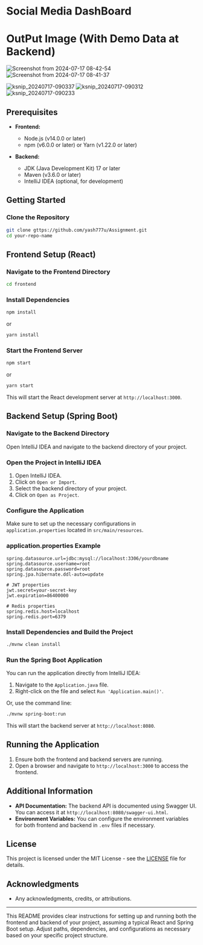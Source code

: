 

# Social Media DashBoard

# OutPut Image (With Demo Data at Backend)

![Screenshot from 2024-07-17 08-42-54](https://github.com/user-attachments/assets/a2bcad6a-97b2-412a-b259-0569a0626cb8)
![Screenshot from 2024-07-17 08-41-37](https://github.com/user-attachments/assets/345e4551-6d5b-4787-91e0-a39f7ea209a5)


![ksnip_20240717-090337](https://github.com/user-attachments/assets/c1be59f8-1089-4a0f-b37e-563b9283b8c7)
![ksnip_20240717-090312](https://github.com/user-attachments/assets/584d3dd6-354b-4472-a708-cd310e09d661)
![ksnip_20240717-090233](https://github.com/user-attachments/assets/8ad6418a-a884-43db-94a3-0f0cc2ee0d01)


## Prerequisites

- **Frontend:**
  - Node.js (v14.0.0 or later)
  - npm (v6.0.0 or later) or Yarn (v1.22.0 or later)

- **Backend:**
  - JDK (Java Development Kit) 17 or later
  - Maven (v3.6.0 or later)
  - IntelliJ IDEA (optional, for development)

## Getting Started

### Clone the Repository

```bash
git clone gttps://github.com/yash777u/Assignment.git
cd your-repo-name
```

## Frontend Setup (React)

### Navigate to the Frontend Directory

```bash
cd frontend
```

### Install Dependencies

```bash
npm install
```

or

```bash
yarn install
```

### Start the Frontend Server

```bash
npm start
```

or

```bash
yarn start
```

This will start the React development server at `http://localhost:3000`.

## Backend Setup (Spring Boot)

### Navigate to the Backend Directory

Open IntelliJ IDEA and navigate to the backend directory of your project.

### Open the Project in IntelliJ IDEA

1. Open IntelliJ IDEA.
2. Click on `Open or Import`.
3. Select the backend directory of your project.
4. Click on `Open as Project`.

### Configure the Application

Make sure to set up the necessary configurations in `application.properties` located in `src/main/resources`.

### application.properties Example

```properties
spring.datasource.url=jdbc:mysql://localhost:3306/yourdbname
spring.datasource.username=root
spring.datasource.password=root
spring.jpa.hibernate.ddl-auto=update

# JWT properties
jwt.secret=your-secret-key
jwt.expiration=86400000

# Redis properties
spring.redis.host=localhost
spring.redis.port=6379
```

### Install Dependencies and Build the Project

```bash
./mvnw clean install
```

### Run the Spring Boot Application

You can run the application directly from IntelliJ IDEA:

1. Navigate to the `Application.java` file.
2. Right-click on the file and select `Run 'Application.main()'`.

Or, use the command line:

```bash
./mvnw spring-boot:run
```

This will start the backend server at `http://localhost:8080`.

## Running the Application

1. Ensure both the frontend and backend servers are running.
2. Open a browser and navigate to `http://localhost:3000` to access the frontend.

## Additional Information

- **API Documentation:** The backend API is documented using Swagger UI. You can access it at `http://localhost:8080/swagger-ui.html`.
- **Environment Variables:** You can configure the environment variables for both frontend and backend in `.env` files if necessary.

## License

This project is licensed under the MIT License - see the [LICENSE](LICENSE) file for details.

## Acknowledgments

- Any acknowledgments, credits, or attributions.

---

This README provides clear instructions for setting up and running both the frontend and backend of your project, assuming a typical React and Spring Boot setup. Adjust paths, dependencies, and configurations as necessary based on your specific project structure.
